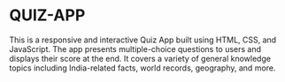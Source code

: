 # QUIZ-APP
This is a responsive and interactive Quiz App built using HTML, CSS, and JavaScript. The app presents multiple-choice questions to users and displays their score at the end. It covers a variety of general knowledge topics including India-related facts, world records, geography, and more.
